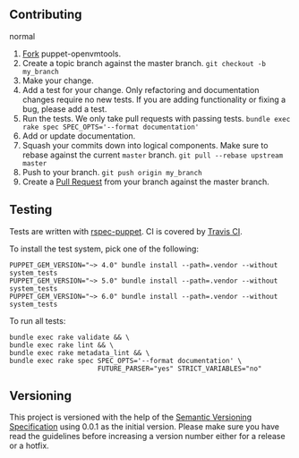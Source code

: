 Contributing
------------

normal

  1. [Fork](http://help.github.com/forking/) puppet-openvmtools.
  2. Create a topic branch against the master branch.
     `git checkout -b my_branch`
  3. Make your change.
  4. Add a test for your change. Only refactoring and documentation changes
     require no new tests. If you are adding functionality or fixing a bug,
     please add a test.
  5. Run the tests. We only take pull requests with passing tests.
     `bundle exec rake spec SPEC_OPTS='--format documentation'`
  6. Add or update documentation.
  7. Squash your commits down into logical components. Make sure to rebase
     against the current `master` branch. `git pull --rebase upstream master`
  8. Push to your branch. `git push origin my_branch`
  9. Create a [Pull Request](http://help.github.com/pull-requests/) from your
     branch against the master branch.

Testing
-------

Tests are written with [rspec-puppet](http://rspec-puppet.com/). CI is covered
by [Travis CI](http://about.travis-ci.org/).

To install the test system, pick one of the following:

    PUPPET_GEM_VERSION="~> 4.0" bundle install --path=.vendor --without system_tests
    PUPPET_GEM_VERSION="~> 5.0" bundle install --path=.vendor --without system_tests
    PUPPET_GEM_VERSION="~> 6.0" bundle install --path=.vendor --without system_tests

To run all tests:

    bundle exec rake validate && \
    bundle exec rake lint && \
    bundle exec rake metadata_lint && \
    bundle exec rake spec SPEC_OPTS='--format documentation' \
                          FUTURE_PARSER="yes" STRICT_VARIABLES="no"


Versioning
----------

This project is versioned with the help of the
[Semantic Versioning Specification](http://semver.org/) using 0.0.1 as the
initial version. Please make sure you have read the guidelines before increasing
a version number either for a release or a hotfix.
